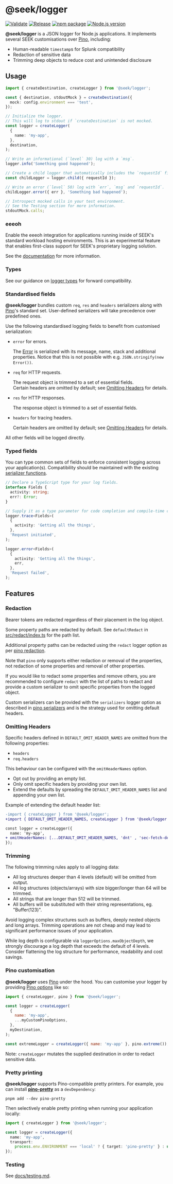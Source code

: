 # @seek/logger

[![Validate](https://github.com/seek-oss/logger/actions/workflows/validate.yml/badge.svg)](https://github.com/seek-oss/logger/actions/workflows/validate.yml)
[![Release](https://github.com/seek-oss/logger/actions/workflows/release.yml/badge.svg)](https://github.com/seek-oss/logger/actions/workflows/release.yml)
[![npm package](https://img.shields.io/npm/v/@seek/logger?labelColor=cb0000&color=5b5b5b)](https://www.npmjs.com/package/@seek/logger)
[![Node.js version](https://img.shields.io/node/v/@seek/logger?labelColor=5fa04e&color=5b5b5b)](https://www.npmjs.com/package/@seek/logger)

**@seek/logger** is a JSON logger for Node.js applications.
It implements several SEEK customisations over [Pino], including:

- Human-readable `timestamp`s for Splunk compatibility
- Redaction of sensitive data
- Trimming deep objects to reduce cost and unintended disclosure

## Usage

```typescript
import { createDestination, createLogger } from '@seek/logger';

const { destination, stdoutMock } = createDestination({
  mock: config.environment === 'test',
});

// Initialize the logger.
// This will log to stdout if `createDestination` is not mocked.
const logger = createLogger(
  {
    name: 'my-app',
  },
  destination,
);

// Write an informational (`level` 30) log with a `msg`.
logger.info('Something good happened');

// Create a child logger that automatically includes the `requestId` field.
const childLogger = logger.child({ requestId });

// Write an error (`level` 50) log with `err`, `msg` and `requestId`.
childLogger.error({ err }, 'Something bad happened');

// Introspect mocked calls in your test environment.
// See the Testing section for more information.
stdoutMock.calls;
```

### eeeoh

Enable the eeeoh integration for applications running inside of SEEK's standard workload hosting environments.
This is an experimental feature that enables first-class support for SEEK's proprietary logging solution.

See the [documentation](./docs/eeeoh.md) for more information.

### Types

See our guidance on [logger types](/docs/types.md) for forward compatibility.

### Standardised fields

**@seek/logger** bundles custom `req`, `res` and `headers` serializers along with [Pino]'s standard set.
User-defined serializers will take precedence over predefined ones.

Use the following standardised logging fields to benefit from customised serialization:

- `error` for errors.

  The [Error] is serialized with its message, name, stack and additional properties.
  Notice that this is not possible with e.g. `JSON.stringify(new Error())`.

- `req` for HTTP requests.

  The request object is trimmed to a set of essential fields.  
  Certain headers are omitted by default; see [Omitting Headers] for details.

- `res` for HTTP responses.

  The response object is trimmed to a set of essential fields.

- `headers` for tracing headers.

  Certain headers are omitted by default; see [Omitting Headers] for details.

All other fields will be logged directly.

### Typed fields

You can type common sets of fields to enforce consistent logging across your application(s).
Compatibility should be maintained with the existing [serializer functions](src/serializers/index.ts).

```typescript
// Declare a TypeScript type for your log fields.
interface Fields {
  activity: string;
  err?: Error;
}

// Supply it as a type parameter for code completion and compile-time checking.
logger.trace<Fields>(
  {
    activity: 'Getting all the things',
  },
  'Request initiated',
);

logger.error<Fields>(
  {
    activity: 'Getting all the things',
    err,
  },
  'Request failed',
);
```

## Features

### Redaction

Bearer tokens are redacted regardless of their placement in the log object.

Some property paths are redacted by default. See `defaultRedact` in
[src/redact/index.ts](src/redact/index.ts) for the path list.

Additional property paths can be redacted using the `redact` logger option as per
[pino redaction].

Note that `pino` only supports either redaction or removal of the properties, not
redaction of some properties and removal of other properties.

If you would like to redact some properties and remove others, you are recommended to
configure `redact` with the list of paths to redact and provide a custom serializer to
omit specific properties from the logged object.

Custom serializers can be provided with the `serializers` logger option as described in
[pino serializers] and is the strategy used for omitting default headers.

### Omitting Headers

Specific headers defined in `DEFAULT_OMIT_HEADER_NAMES` are omitted from the following properties:

- `headers`
- `req.headers`

This behaviour can be configured with the `omitHeaderNames` option.

- Opt out by providing an empty list.
- Only omit specific headers by providing your own list.
- Extend the defaults by spreading the `DEFAULT_OMIT_HEADER_NAMES` list and appending your own list.

Example of extending the default header list:

```diff
-import { createLogger } from '@seek/logger';
+import { DEFAULT_OMIT_HEADER_NAMES, createLogger } from '@seek/logger';

const logger = createLogger({
  name: 'my-app',
+ omitHeaderNames: [...DEFAULT_OMIT_HEADER_NAMES, 'dnt' , 'sec-fetch-dest']
});
```

### Trimming

The following trimming rules apply to all logging data:

- All log structures deeper than 4 levels (default) will be omitted from output.
- All log structures (objects/arrays) with size bigger/longer than 64 will be trimmed.
- All strings that are longer than 512 will be trimmed.
- All buffers will be substituted with their string representations, eg. "Buffer(123)".

Avoid logging complex structures such as buffers, deeply nested objects and long arrays.
Trimming operations are not cheap and may lead to significant performance issues of your application.

While log depth is configurable via `loggerOptions.maxObjectDepth`, we strongly discourage a log depth that exceeds the default of 4 levels.
Consider flattening the log structure for performance, readability and cost savings.

### Pino customisation

**@seek/logger** uses [Pino] under the hood.
You can customise your logger by providing [Pino options] like so:

```javascript
import { createLogger, pino } from '@seek/logger';

const logger = createLogger(
  {
    name: 'my-app',
    ...myCustomPinoOptions,
  },
  myDestination,
);

const extremeLogger = createLogger({ name: 'my-app' }, pino.extreme());
```

Note: `createLogger` mutates the supplied destination in order to redact sensitive data.

### Pretty printing

**@seek/logger** supports Pino-compatible pretty printers.
For example, you can install **[pino-pretty]** as a `devDependency`:

```shell
pnpm add --dev pino-pretty
```

Then selectively enable pretty printing when running your application locally:

```typescript
import { createLogger } from '@seek/logger';

const logger = createLogger({
  name: 'my-app',
  transport:
    process.env.ENVIRONMENT === 'local' ? { target: 'pino-pretty' } : undefined,
});
```

### Testing

See [docs/testing.md](docs/testing.md).

[error]: https://developer.mozilla.org/en-US/docs/Web/JavaScript/Reference/Global_Objects/Error
[Omitting Headers]: #omitting-headers
[pino]: https://github.com/pinojs/pino
[pino options]: https://github.com/pinojs/pino/blob/master/docs/api.md#options
[pino-pretty]: https://github.com/pinojs/pino-pretty
[pino redaction]: https://github.com/pinojs/pino/blob/master/docs/redaction.md
[pino serializers]: https://github.com/pinojs/pino/blob/master/docs/api.md#serializers-object
